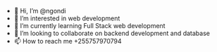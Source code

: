 - 👋 Hi, I’m @ngondi
- 👀 I’m interested in web development
- 🌱 I’m currently learning Full Stack web development
- 💞️ I’m looking to collaborate on backend development and database
- 📫 How to reach me +255757970794

<!---
ngondi/ngondi is a ✨ special ✨ repository because its `README.md` (this file) appears on your GitHub profile.
You can click the Preview link to take a look at your changes.
--->
